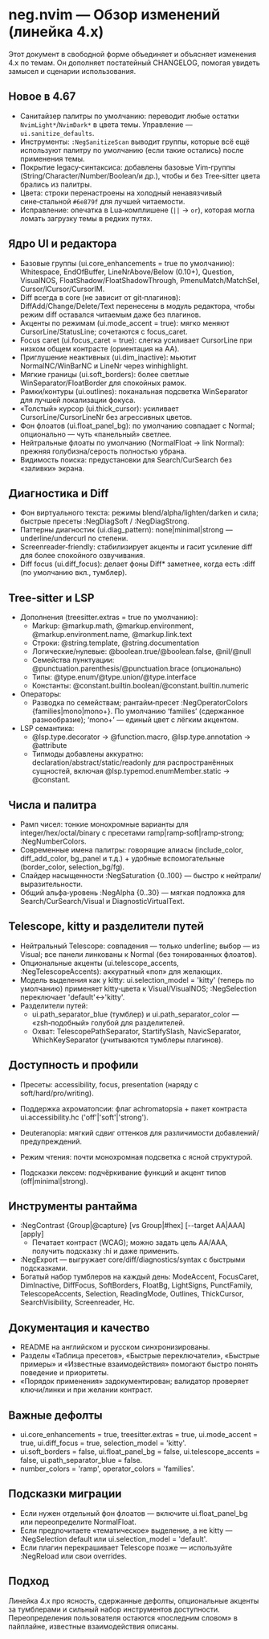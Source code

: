 # neg.nvim — Обзор изменений (линейка 4.x)

Этот документ в свободной форме объединяет и объясняет изменения 4.x по темам. Он дополняет постатейный CHANGELOG, помогая увидеть замысел и сценарии использования.

## Новое в 4.67

- Санитайзер палитры по умолчанию: переводит любые остатки `NvimLight*`/`NvimDark*` в цвета темы. Управление — `ui.sanitize_defaults`.
- Инструменты: `:NegSanitizeScan` выводит группы, которые всё ещё используют палитру по умолчанию (если такие остались) после применения темы.
- Покрытие legacy‑синтаксиса: добавлены базовые Vim‑группы (String/Character/Number/Boolean/и др.), чтобы и без Tree‑sitter цвета брались из палитры.
- Цвета: строки перенастроены на холодный ненавязчивый сине‑стальной `#6e879f` для лучшей читаемости.
- Исправление: опечатка в Lua‑комплишене (`||` → `or`), которая могла ломать загрузку темы в редких путях.

## Ядро UI и редактора

- Базовые группы (ui.core_enhancements = true по умолчанию): Whitespace, EndOfBuffer, LineNrAbove/Below (0.10+), Question, VisualNOS, FloatShadow/FloatShadowThrough, PmenuMatch/MatchSel, Cursor/lCursor/CursorIM.
- Diff всегда в core (не зависит от git‑плагинов): DiffAdd/Change/Delete/Text перенесены в модуль редактора, чтобы режим diff оставался читаемым даже без плагинов.
- Акценты по режимам (ui.mode_accent = true): мягко меняют CursorLine/StatusLine; сочетаются с focus_caret.
- Focus caret (ui.focus_caret = true): слегка усиливает CursorLine при низком общем контрасте (ориентация на AA).
- Приглушение неактивных (ui.dim_inactive): мьютит NormalNC/WinBarNC и LineNr через winhighlight.
- Мягкие границы (ui.soft_borders): более светлые WinSeparator/FloatBorder для спокойных рамок.
- Рамки/контуры (ui.outlines): поканальная подсветка WinSeparator для лучшей локализации фокуса.
- «Толстый» курсор (ui.thick_cursor): усиливает CursorLine/CursorLineNr без агрессивных цветов.
- Фон флоатов (ui.float_panel_bg): по умолчанию совпадает с Normal; опционально — чуть «панельный» светлее.
- Нейтральные флоаты по умолчанию (NormalFloat → link Normal): прежняя голубизна/серость полностью убрана.
- Видимость поиска: предустановки для Search/CurSearch без «заливки» экрана.

## Диагностика и Diff

- Фон виртуального текста: режимы blend/alpha/lighten/darken и сила; быстрые пресеты :NegDiagSoft / :NegDiagStrong.
- Паттерны диагностик (ui.diag_pattern): none|minimal|strong — underline/undercurl по степени.
- Screenreader‑friendly: стабилизирует акценты и гасит усиление diff для более спокойного озвучивания.
- Diff focus (ui.diff_focus): делает фоны Diff* заметнее, когда есть :diff (по умолчанию вкл., тумблер).

## Tree‑sitter и LSP

- Дополнения (treesitter.extras = true по умолчанию):
  - Markup: @markup.math, @markup.environment, @markup.environment.name, @markup.link.text
  - Строки: @string.template, @string.documentation
  - Логические/нулевые: @boolean.true/@boolean.false, @nil/@null
  - Семейства пунктуации: @punctuation.parenthesis/@punctuation.brace (опционально)
  - Типы: @type.enum/@type.union/@type.interface
  - Константы: @constant.builtin.boolean/@constant.builtin.numeric
- Операторы:
  - Разводка по семействам; рантайм‑пресет :NegOperatorColors {families|mono|mono+}. По умолчанию ‘families’ (сдержанное разнообразие); ‘mono+’ — единый цвет с лёгким акцентом.
- LSP семантика:
  - @lsp.type.decorator → @function.macro, @lsp.type.annotation → @attribute
  - Типмоды добавлены аккуратно: declaration/abstract/static/readonly для распространённых сущностей, включая @lsp.typemod.enumMember.static → @constant.

## Числа и палитра

- Рамп чисел: тонкие монохромные варианты для integer/hex/octal/binary с пресетами ramp|ramp‑soft|ramp‑strong; :NegNumberColors.
- Современные имена палитры: говорящие алиасы (include_color, diff_add_color, bg_panel и т.д.) + удобные вспомогательные (border_color, selection_bg/fg).
- Слайдер насыщенности :NegSaturation {0..100} — быстро к нейтрали/выразительности.
- Общий альфа‑уровень :NegAlpha {0..30} — мягкая подложка для Search/CurSearch/Visual и DiagnosticVirtualText.

## Telescope, kitty и разделители путей

- Нейтральный Telescope: совпадения — только underline; выбор — из Visual; все панели линкованы к Normal (без тонированных флоатов).
- Опциональные акценты (ui.telescope_accents, :NegTelescopeAccents): аккуратный «поп» для желающих.
- Модель выделения как у kitty: ui.selection_model = 'kitty' (теперь по умолчанию) применяет kitty‑цвета к Visual/VisualNOS; :NegSelection переключает 'default'↔'kitty'.
- Разделители путей:
  - ui.path_separator_blue (тумблер) и ui.path_separator_color — «zsh‑подобный» голубой для разделителей.
  - Охват: TelescopePathSeparator, StartifySlash, NavicSeparator, WhichKeySeparator (учитываются тумблеры плагинов).

## Доступность и профили

- Пресеты: accessibility, focus, presentation (наряду с soft/hard/pro/writing).
- Поддержка ахроматопсии: флаг achromatopsia + пакет контраста ui.accessibility.hc ('off'|'soft'|'strong').
- Deuteranopia: мягкий сдвиг оттенков для различимости добавлений/предупреждений.
  
- Режим чтения: почти монохромная подсветка с ясной структурой.
- Подсказки лексем: подчёркивание функций и акцент типов (off|minimal|strong).

## Инструменты рантайма

- :NegContrast {Group|@capture} [vs Group|#hex] [--target AA|AAA] [apply]
  - Печатает контраст (WCAG); можно задать цель AA/AAA, получить подсказку :hi и даже применить.
- :NegExport — выгружает core/diff/diagnostics/syntax с быстрыми подсказками.
- Богатый набор тумблеров на каждый день: ModeAccent, FocusCaret, DimInactive, DiffFocus, SoftBorders, FloatBg, LightSigns, PunctFamily, TelescopeAccents, Selection, ReadingMode, Outlines, ThickCursor, SearchVisibility, Screenreader, Hc.

## Документация и качество

- README на английском и русском синхронизированы.
- Разделы «Таблица пресетов», «Быстрые переключатели», «Быстрые примеры» и «Известные взаимодействия» помогают быстро понять поведение и приоритеты.
- «Порядок применения» задокументирован; валидатор проверяет ключи/линки и при желании контраст.

## Важные дефолты

- ui.core_enhancements = true, treesitter.extras = true, ui.mode_accent = true, ui.diff_focus = true, selection_model = 'kitty'.
- ui.soft_borders = false, ui.float_panel_bg = false, ui.telescope_accents = false, ui.path_separator_blue = false.
- number_colors = 'ramp', operator_colors = 'families'.

## Подсказки миграции

- Если нужен отдельный фон флоатов — включите ui.float_panel_bg или переопределите NormalFloat.
- Если предпочитаете «тематическое» выделение, а не kitty — :NegSelection default или ui.selection_model = 'default'.
- Если плагин перекрашивает Telescope позже — используйте :NegReload или свои overrides.

## Подход

Линейка 4.x про ясность, сдержанные дефолты, опциональные акценты за тумблерами и сильный набор инструментов доступности. Переопределения пользователя остаются «последним словом» в пайплайне, известные взаимодействия описаны.
